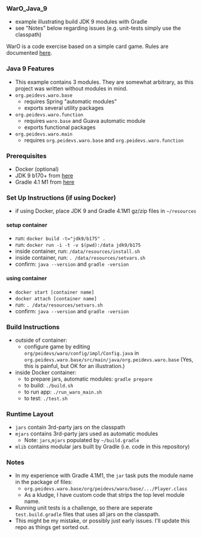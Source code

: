 ### WarO_Java_9

* example illustrating build JDK 9 modules with Gradle
* see "Notes" below regarding issues (e.g. unit-tests simply use the classpath)

WarO is a code exercise based on a simple card game. Rules are documented [here](https://github.com/peidevs/WarO_Java/blob/master/Rules.md).

### Java 9 Features 

* This example contains 3 modules. They are somewhat arbitrary, as this project was
written without modules in mind.
* `org.peidevs.waro.base`
    * requires Spring "automatic modules"
    * exports several utility packages
* `org.peidevs.waro.function`
    * requires `waro.base` and Guava automatic module
    * exports functional packages 
* `org.peidevs.waro.main`
    * requires `org.peidevs.waro.base` and `org.peidevs.waro.function`

### Prerequisites

* Docker (optional)
* JDK 9 b170+ from [here](http://jdk.java.net/9/)
* Gradle 4.1 M1 from [here](https://github.com/gradle/gradle/releases/tag/v4.1.0-milestone-1)

### Set Up Instructions (if using Docker) 

* if using Docker, place JDK 9 and Gradle 4.1M1 gz/zip files in `~/resources` 

#### setup container

* run: `docker build -t="jdk9/b175" .` 
* run: `docker run -i -t -v $(pwd):/data jdk9/b175`
* inside container, run: `/data/resources/install.sh`
* inside container, run: `. /data/resources/setvars.sh`
* confirm: `java --version` and `gradle -version`

#### using container

* `docker start [container name]`
* `docker attach [container name]`
* run: `. /data/resources/setvars.sh`
* confirm: `java --version` and `gradle -version`

### Build Instructions 

* outside of container:
    * configure game by editing `org/peidevs/waro/config/impl/Config.java` in `org.peidevs.waro.base/src/main/java/org.peidevs.waro.base` (Yes, this is painful, but OK for an illustration.)
* inside Docker container:
    * to prepare jars, automatic modules: `gradle prepare`
    * to build: `./build.sh`
    * to run app: `./run_waro_main.sh`
    * to test: `./test.sh`

### Runtime Layout

* `jars` contain 3rd-party jars on the classpath
* `mjars` contains 3rd-party jars used as automatic modules
    * Note: `jars`,`mjars` populated by `~/build.gradle` 
* `mlib` contains modular jars built by Gradle (i.e. code in this repository)
    
### Notes

* In my experience with Gradle 4.1M1, the `jar` task puts the module name in the package of files:
    * `org.peidevs.waro.base/org/peidevs/waro/base/.../Player.class`
    * As a kludge, I have custom code that strips the top level module name.
* Running unit tests is a challenge, so there are seperate `test.build.gradle` files that uses all jars on the classpath.
* This might be my mistake, or possibly just early issues. I'll update this repo as things get sorted out.

